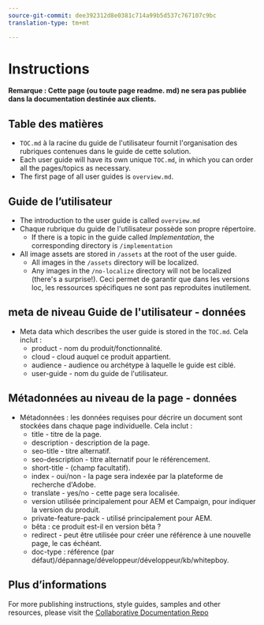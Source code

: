 ```yaml
---
source-git-commit: dee392312d8e0381c714a99b5d537c767107c9bc
translation-type: tm+mt

---
```

# Instructions

**Remarque : Cette page (ou toute page readme. md) ne sera pas publiée dans la documentation destinée aux clients.**

## Table des matières

+ `TOC.md` à la racine du guide de l'utilisateur fournit l'organisation des rubriques contenues dans le guide de cette solution.
+ Each user guide will have its own unique `TOC.md`, in which you can order all the pages/topics as necessary.
+ The first page of all user guides is `overview.md`.

## Guide de l’utilisateur

+ The introduction to the user guide is called `overview.md`
+ Chaque rubrique du guide de l'utilisateur possède son propre répertoire.
   + If there is a topic in the guide called *Implementation*, the corresponding directory is `/implementation`
+ All image assets are stored in `/assets` at the root of the user guide.
   + All images in the `/assets` directory will be localized.
   + Any images in the `/no-localize` directory will not be localized (there's a surprise!). Ceci permet de garantir que dans les versions loc, les ressources spécifiques ne sont pas reproduites inutilement.

## meta de niveau Guide de l'utilisateur - données

+ Meta data which describes the user guide is stored in the `TOC.md`. Cela inclut :
   + product - nom du produit/fonctionnalité.
   + cloud - cloud auquel ce produit appartient.
   + audience - audience ou archétype à laquelle le guide est ciblé.
   + user-guide - nom du guide de l'utilisateur.

## Métadonnées au niveau de la page - données

+ Métadonnées : les données requises pour décrire un document sont stockées dans chaque page individuelle. Cela inclut :
   + title - titre de la page.
   + description - description de la page.
   + seo-title - titre alternatif.
   + seo-description - titre alternatif pour le référencement.
   + short-title - (champ facultatif).
   + index - oui/non - la page sera indexée par la plateforme de recherche d'Adobe.
   + translate - yes/no - cette page sera localisée.
   + version utilisée principalement pour AEM et Campaign, pour indiquer la version du produit.
   + private-feature-pack - utilisé principalement pour AEM.
   + bêta : ce produit est-il en version bêta ?
   + redirect - peut être utilisée pour créer une référence à une nouvelle page, le cas échéant.
   + doc-type : référence (par défaut)/dépannage/développeur/développeur/kb/whitepboy.

## Plus d’informations

For more publishing instructions, style guides, samples and other resources, please visit the [Collaborative Documentation Repo](https://git.corp.adobe.com/AdobeDocs/collaborative-doc-instructions)

